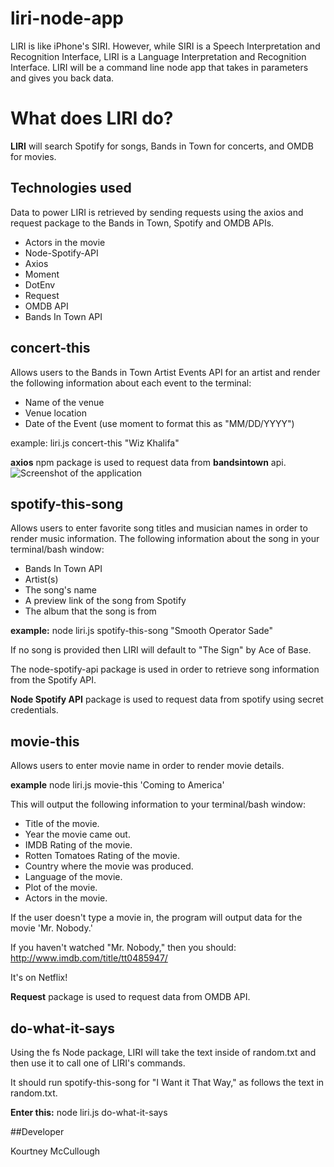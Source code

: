 # liri-node-app

LIRI is like iPhone's SIRI. However, while SIRI is a Speech Interpretation and Recognition Interface, LIRI is a Language Interpretation and Recognition Interface. LIRI will be a command line node app that takes in parameters and gives you back data.

# What does LIRI do?

**LIRI** will search Spotify for songs, Bands in Town for concerts, and OMDB for movies.

## Technologies used

Data to power LIRI is retrieved by sending requests using the axios and request package to the Bands in Town, Spotify and OMDB APIs.

- Actors in the movie
- Node-Spotify-API
- Axios
- Moment
- DotEnv
- Request
- OMDB API
- Bands In Town API

## concert-this

Allows users to the Bands in Town Artist Events API for an artist and render the following information about each event to the terminal:

- Name of the venue
- Venue location
- Date of the Event (use moment to format this as "MM/DD/YYYY")

example: liri.js concert-this "Wiz Khalifa"

**axios** npm package is used to request data from **bandsintown** api.
![Screenshot of the application](assets/)

## spotify-this-song

Allows users to enter favorite song titles and musician names in order to render music information. The following information about the song in your terminal/bash window:

- Bands In Town API
- Artist(s)
- The song's name
- A preview link of the song from Spotify
- The album that the song is from

**example:** node liri.js spotify-this-song "Smooth Operator Sade"

If no song is provided then LIRI will default to "The Sign" by Ace of Base.

The node-spotify-api package is used in order to retrieve song information from the Spotify API.

**Node Spotify API** package is used to request data from spotify using secret credentials.

## movie-this

Allows users to enter movie name in order to render movie details.

**example** node liri.js movie-this 'Coming to America'

This will output the following information to your terminal/bash window:

- Title of the movie.
- Year the movie came out.
- IMDB Rating of the movie.
- Rotten Tomatoes Rating of the movie.
- Country where the movie was produced.
- Language of the movie.
- Plot of the movie.
- Actors in the movie.

If the user doesn't type a movie in, the program will output data for the movie 'Mr. Nobody.'

If you haven't watched "Mr. Nobody," then you should: http://www.imdb.com/title/tt0485947/

It's on Netflix!

**Request** package is used to request data from OMDB API.

## do-what-it-says

Using the fs Node package, LIRI will take the text inside of random.txt and then use it to call one of LIRI's commands.

It should run spotify-this-song for "I Want it That Way," as follows the text in random.txt.

**Enter this:** node liri.js do-what-it-says

##Developer

Kourtney McCullough
